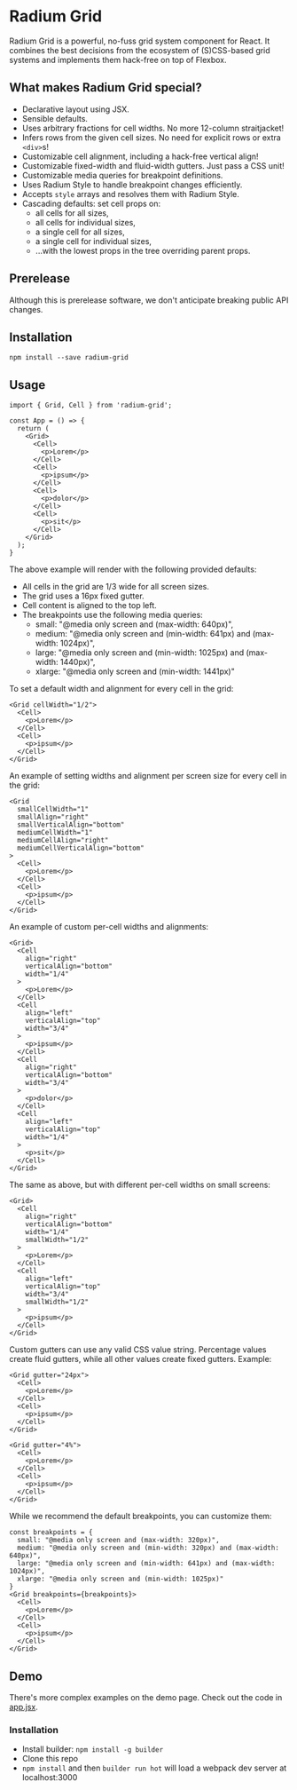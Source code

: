 # Radium Grid

Radium Grid is a powerful, no-fuss grid system component for React. It combines the best decisions from the ecosystem of (S)CSS-based grid systems and implements them hack-free on top of Flexbox.

## What makes Radium Grid special?
- Declarative layout using JSX.
- Sensible defaults.
- Uses arbitrary fractions for cell widths. No more 12-column straitjacket!
- Infers rows from the given cell sizes. No need for explicit rows or extra `<div>`s!
- Customizable cell alignment, including a hack-free vertical align!
- Customizable fixed-width and fluid-width gutters. Just pass a CSS unit!
- Customizable media queries for breakpoint definitions.
- Uses Radium Style to handle breakpoint changes efficiently.
- Accepts `style` arrays and resolves them with Radium Style.
- Cascading defaults: set cell props on:
  - all cells for all sizes,
  - all cells for individual sizes,
  - a single cell for all sizes,
  - a single cell for individual sizes,
  - ...with the lowest props in the tree overriding parent props.

## Prerelease
Although this is prerelease software, we don't anticipate breaking public API changes.

## Installation
`npm install --save radium-grid`

## Usage
```es6
import { Grid, Cell } from 'radium-grid';

const App = () => {
  return (
    <Grid>
      <Cell>
        <p>Lorem</p>
      </Cell>
      <Cell>
        <p>ipsum</p>
      </Cell>
      <Cell>
        <p>dolor</p>
      </Cell>
      <Cell>
        <p>sit</p>
      </Cell>
    </Grid>
  );
}
```
The above example will render with the following provided defaults:
- All cells in the grid are 1/3 wide for all screen sizes.
- The grid uses a 16px fixed gutter.
- Cell content is aligned to the top left.
- The breakpoints use the following media queries:
  - small: "@media only screen and (max-width: 640px)",
  - medium: "@media only screen and (min-width: 641px) and (max-width: 1024px)",
  - large: "@media only screen and (min-width: 1025px) and (max-width: 1440px)",
  - xlarge: "@media only screen and (min-width: 1441px)"

To set a default width and alignment for every cell in the grid:
```es6
<Grid cellWidth="1/2">
  <Cell>
    <p>Lorem</p>
  </Cell>
  <Cell>
    <p>ipsum</p>
  </Cell>
</Grid>
```

An example of setting widths and alignment per screen size for every cell in the grid:
```es6
<Grid
  smallCellWidth="1"
  smallAlign="right"
  smallVerticalAlign="bottom"
  mediumCellWidth="1"
  mediumCellAlign="right"
  mediumCellVerticalAlign="bottom"
>
  <Cell>
    <p>Lorem</p>
  </Cell>
  <Cell>
    <p>ipsum</p>
  </Cell>
</Grid>
```

An example of custom per-cell widths and alignments:
```es6
<Grid>
  <Cell
    align="right"
    verticalAlign="bottom"
    width="1/4"
  >
    <p>Lorem</p>
  </Cell>
  <Cell
    align="left"
    verticalAlign="top"
    width="3/4"
  >
    <p>ipsum</p>
  </Cell>
  <Cell
    align="right"
    verticalAlign="bottom"
    width="3/4"
  >
    <p>dolor</p>
  </Cell>
  <Cell
    align="left"
    verticalAlign="top"
    width="1/4"
  >
    <p>sit</p>
  </Cell>
</Grid>
```

The same as above, but with different per-cell widths on small screens:
```es6
<Grid>
  <Cell
    align="right"
    verticalAlign="bottom"
    width="1/4"
    smallWidth="1/2"
  >
    <p>Lorem</p>
  </Cell>
  <Cell
    align="left"
    verticalAlign="top"
    width="3/4"
    smallWidth="1/2"
  >
    <p>ipsum</p>
  </Cell>
</Grid>
```

Custom gutters can use any valid CSS value string. Percentage values create fluid gutters, while all other values create fixed gutters. Example:

```es6
<Grid gutter="24px">
  <Cell>
    <p>Lorem</p>
  </Cell>
  <Cell>
    <p>ipsum</p>
  </Cell>
</Grid>

<Grid gutter="4%">
  <Cell>
    <p>Lorem</p>
  </Cell>
  <Cell>
    <p>ipsum</p>
  </Cell>
</Grid>
```

While we recommend the default breakpoints, you can customize them:
```es6
const breakpoints = {
  small: "@media only screen and (max-width: 320px)",
  medium: "@media only screen and (min-width: 320px) and (max-width: 640px)",
  large: "@media only screen and (min-width: 641px) and (max-width: 1024px)",
  xlarge: "@media only screen and (min-width: 1025px)"
}
<Grid breakpoints={breakpoints}>
  <Cell>
    <p>Lorem</p>
  </Cell>
  <Cell>
    <p>ipsum</p>
  </Cell>
</Grid>
```

## Demo
There's more complex examples on the demo page. Check out the code in [app.jsx](https://github.com/FormidableLabls/radium-grid/blob/master/demo/app.jsx).

### Installation
- Install builder: `npm install -g builder`
- Clone this repo
- `npm install` and then `builder run hot` will load a webpack dev server at localhost:3000
